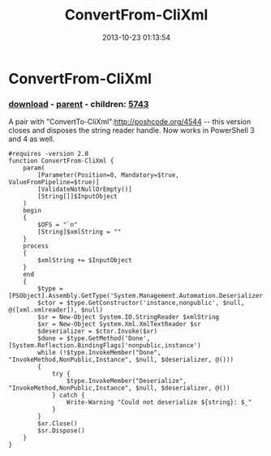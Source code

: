 ﻿---
pid:            4545
poster:         Joel Bennett
title:          ConvertFrom-CliXml
date:           2013-10-23 01:13:54
format:         posh
parent:         4051
parent:         4051
children:       5743
---

# ConvertFrom-CliXml

### [download](4545.ps1) - [parent](4051.md) - children: [5743](5743.md)

A pair with "ConvertTo-CliXml":http://poshcode.org/4544 -- this version closes and disposes the string reader handle. Now works in PowerShell 3 and 4 as well.

```posh
#requires -version 2.0
function ConvertFrom-CliXml {
    param(
        [Parameter(Position=0, Mandatory=$true, ValueFromPipeline=$true)]
        [ValidateNotNullOrEmpty()]
        [String[]]$InputObject
    )
    begin
    {
        $OFS = "`n"
        [String]$xmlString = ""
    }
    process
    {
        $xmlString += $InputObject
    }
    end
    {
        $type = [PSObject].Assembly.GetType('System.Management.Automation.Deserializer')
        $ctor = $type.GetConstructor('instance,nonpublic', $null, @([xml.xmlreader]), $null)
        $sr = New-Object System.IO.StringReader $xmlString
        $xr = New-Object System.Xml.XmlTextReader $sr
        $deserializer = $ctor.Invoke($xr)
        $done = $type.GetMethod('Done', [System.Reflection.BindingFlags]'nonpublic,instance')
        while (!$type.InvokeMember("Done", "InvokeMethod,NonPublic,Instance", $null, $deserializer, @()))
        {
            try {
                $type.InvokeMember("Deserialize", "InvokeMethod,NonPublic,Instance", $null, $deserializer, @())
            } catch {
                Write-Warning "Could not deserialize ${string}: $_"
            }
        }
        $xr.Close()
        $sr.Dispose()
    }
}

```
